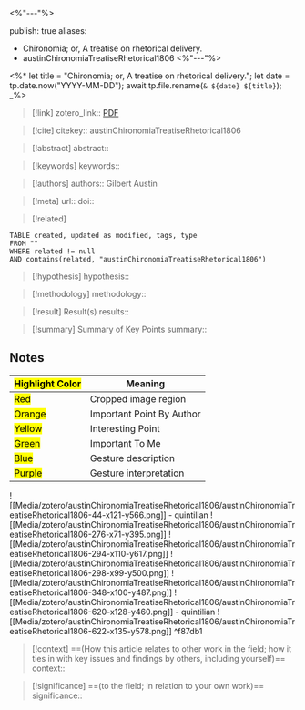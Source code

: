 <%"---"%>


publish: true
aliases: 
  - Chironomia; or, A treatise on rhetorical delivery.
  - austinChironomiaTreatiseRhetorical1806
<%"---"%>

<%*
	let title = "Chironomia; or, A treatise on rhetorical delivery.";
	let date = tp.date.now("YYYY-MM-DD");
	await tp.file.rename(`& ${date} ${title}`);
_%>

> [!link]
> zotero_link:: [PDF](zotero://select/library/items/CL5TE2BR)

> [!cite]
> citekey:: austinChironomiaTreatiseRhetorical1806

> [!abstract]
> abstract:: 

> [!keywords]
> keywords:: 

> [!authors]
> authors:: Gilbert Austin

> [!meta]
> url:: 
> doi:: 

> [!related]


```dataview
TABLE created, updated as modified, tags, type
FROM ""
WHERE related != null
AND contains(related, "austinChironomiaTreatiseRhetorical1806")
```

> [!hypothesis]
> hypothesis:: 

> [!methodology] 
> methodology:: 

> [!result] Result(s) 
> results::

> [!summary] Summary of Key Points
> summary:: 

## Notes

| <mark class="hltr-grey">Highlight Color</mark> | Meaning                   |
| ---------------------------------------------- | ------------------------- |
| <mark class="hltr-red">Red</mark>              | Cropped image region      |
| <mark class="hltr-orange">Orange</mark>        | Important Point By Author |
| <mark class="hltr-yellow">Yellow</mark>        | Interesting Point         |
| <mark class="hltr-green">Green</mark>          | Important To Me           |
| <mark class="hltr-blue">Blue</mark>            | Gesture description       |
| <mark class="hltr-purple">Purple</mark>        | Gesture interpretation    |

![[Media/zotero/austinChironomiaTreatiseRhetorical1806/austinChironomiaTreatiseRhetorical1806-44-x121-y566.png]] 
	- quintilian 
![[Media/zotero/austinChironomiaTreatiseRhetorical1806/austinChironomiaTreatiseRhetorical1806-276-x71-y395.png]] 
![[Media/zotero/austinChironomiaTreatiseRhetorical1806/austinChironomiaTreatiseRhetorical1806-294-x110-y617.png]] 
![[Media/zotero/austinChironomiaTreatiseRhetorical1806/austinChironomiaTreatiseRhetorical1806-298-x99-y500.png]] 
![[Media/zotero/austinChironomiaTreatiseRhetorical1806/austinChironomiaTreatiseRhetorical1806-348-x100-y487.png]] 
![[Media/zotero/austinChironomiaTreatiseRhetorical1806/austinChironomiaTreatiseRhetorical1806-620-x128-y460.png]] 
	- quintilian 
![[Media/zotero/austinChironomiaTreatiseRhetorical1806/austinChironomiaTreatiseRhetorical1806-622-x135-y578.png]]  ^f87db1


> [!context]
> ==(How this article relates to other work in the field; how it ties in with key issues and findings by others, including yourself)==
> context:: 

> [!significance]
> ==(to the field; in relation to your own work)==
> significance:: 
